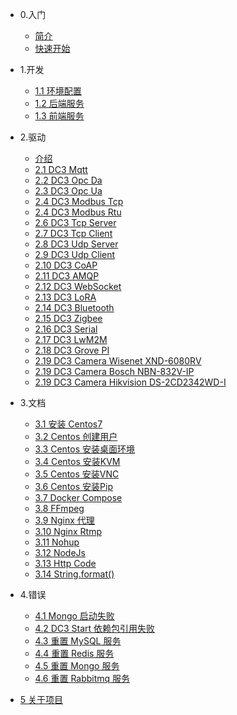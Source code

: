 - 0.入门
  - [简介](home.md)
  - [快速开始](code/quick-start.md)

- 1.开发
  - [1.1 环境配置](code/environment.md)
  - [1.2 后端服务](code/idea-start.md)
  - [1.3 前端服务](code/web-ui.md#构建-demo-web-ui)

- 2.驱动
  - [介绍](driver/driver.md)
  - [2.1 DC3 Mqtt](driver/mqtt.md)
  - [2.2 DC3 Opc Da](driver/opc-da.md)
  - [2.3 DC3 Opc Ua](driver/opc-ua.md)
  - [2.4 DC3 Modbus Tcp](driver/modbus-tcp.md)
  - [2.4 DC3 Modbus Rtu](driver/modbus-rtu.md)
  - [2.6 DC3 Tcp Server](driver/xx.md)
  - [2.7 DC3 Tcp Client](driver/xx.md)
  - [2.8 DC3 Udp Server](driver/xx.md)
  - [2.9 DC3 Udp Client](driver/xx.md)
  - [2.10 DC3 CoAP](driver/xx.md)
  - [2.11 DC3 AMQP](driver/xx.md)
  - [2.12 DC3 WebSocket](driver/xx.md)
  - [2.13 DC3 LoRA](driver/xx.md)
  - [2.14 DC3 Bluetooth](driver/xx.md)
  - [2.15 DC3 Zigbee](driver/xx.md)
  - [2.16 DC3 Serial](driver/xx.md)
  - [2.17 DC3 LwM2M](driver/xx.md)
  - [2.18 DC3 Grove PI](driver/xx.md)
  - [2.19 DC3 Camera Wisenet XND-6080RV](driver/xx.md)
  - [2.19 DC3 Camera Bosch NBN-832V-IP](driver/xx.md)
  - [2.19 DC3 Camera Hikvision DS-2CD2342WD-I](driver/xx.md)

- 3.文档
  - [3.1 安装 Centos7](tip/install-centos7.md)
  - [3.2 Centos 创建用户](tip/centos-create-user.md)
  - [3.3 Centos 安装桌面环境](tip/centos-install-gnome.md)
  - [3.4 Centos 安装KVM](tip/centos-install-kvm.md)
  - [3.5 Centos 安装VNC](tip/centos-install-vnc.md)
  - [3.6 Centos 安装Pip](tip/centos-install-pip.md)
  - [3.7 Docker Compose](tip/docker-compose.md)
  - [3.8 FFmpeg](tip/ffmpeg.md)
  - [3.9 Nginx 代理](tip/nginx-prefix.md)
  - [3.10 Nginx Rtmp](tip/nginx-rtmp.md)
  - [3.11 Nohup](tip/nohup.md)
  - [3.12 NodeJs](tip/nodejs-upgrade.md)
  - [3.13 Http Code](tip/http-code.md)
  - [3.14 String.format()](tip/string-format.md)

- 4.错误
  - [4.1 Mongo 启动失败](error/mongo-error.md)
  - [4.2 DC3 Start 依赖包引用失败](error/dc3-start-error.md)
  - [4.3 重置 MySQL 服务](error/reset-mysql-error.md)
  - [4.4 重置 Redis 服务](error/reset-redis-error.md)
  - [4.5 重置 Mongo 服务](error/reset-mongo-error.md)
  - [4.6 重置 Rabbitmq 服务](error/reset-rabbitmq-error.md)
    
- [5 关于项目](about.md)